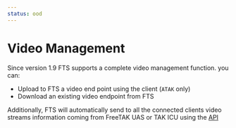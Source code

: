 ```yaml
---
status: ood
---
```


# Video Management
Since version 1.9 FTS supports a complete video management function.
you can:
* Upload to FTS a video end point using the client (`ATAK` only)
* Download an existing video endpoint from FTS
 
Additionally, 
FTS will automatically send to all the connected clients 
video streams information coming from FreeTAK UAS or TAK ICU 
using the [API](../API/REST_API_Doc.md#managevideostream)
